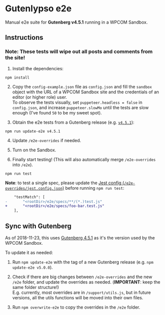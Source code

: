 # Gutenlypso e2e

Manual e2e suite for **Gutenberg v4.5.1** running in a WPCOM Sandbox.

## Instructions

### Note: These tests will wipe out all posts and comments from the site!

1. Install the dependencies:

```
npm install
```

2. Copy the `config-example.json` file as `config.json` and fill the `sandbox` object with the URL of a WPCOM Sandbox site and the credentials of an editor (or higher role) user.<br>To observe the tests visually, set `puppeteer.headless = false` in `config.json`, and increase `puppeteer.slowMo` until the tests are slow enough (I've found `50` to be my sweet spot).

3. Obtain the e2e tests from a Gutenberg release (e.g. [`v4.5.1`]((https://github.com/WordPress/gutenberg/releases/tag/v4.5.1))):

```
npm run update-e2e v4.5.1
```

4. Update `/e2e-overrides` if needed.

5. Turn on the Sandbox.

6. Finally start testing! (This will also automatically merge `/e2e-overrides` into `/e2e`).
```
npm run test
```

**Note**: to test a single spec, please update the [Jest config (`/e2e-overrides/jest.config.json`)](/e2e-overrides/jest.config.json) before running `npm run test`:

```diff
	"testMatch": [
-		"<rootDir>/e2e/specs/**/(*.)test.js"
+		"<rootDir>/e2e/specs/foo-bar.test.js"
	],
```

## Sync with Gutenberg

As of 2018-11-23, this uses [Gutenberg 4.5.1](https://github.com/WordPress/gutenberg/releases/tag/v4.5.1) as it's the version used by the WPCOM Sandbox.

To update it as needed:

1. Run `npm update-e2e` with the tag of a new Gutenberg release (e.g. `npm update-e2e v5.0.0`).

2. Check if there are big changes between `/e2e-overrides` and the new `/e2e` folder, and update the overrides as needed. (**IMPORTANT**: keep the same folder structure!)<br>E.g. currently, most overrides are in `/support/utils.js`, but in future versions, all the utils functions will be moved into their own files.
3. Run `npm overwrite-e2e` to copy the overrides in the `/e2e` folder.
